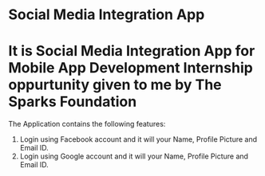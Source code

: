 # Social Media Integration App
# It is Social Media Integration App for Mobile App Development Internship oppurtunity given to me by The Sparks Foundation
The Application contains the following features:

1. Login using Facebook account and it will your Name, Profile Picture and Email ID.
2. Login using Google account and it will your Name, Profile Picture and Email ID.
